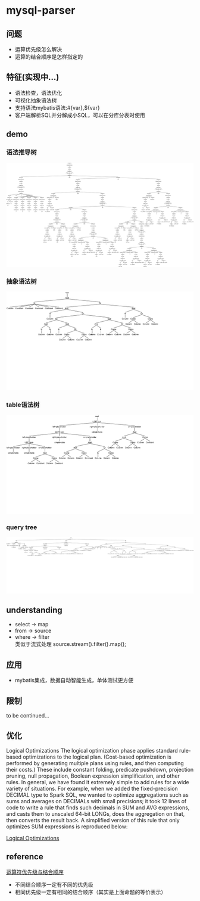 # mysql-parser

## 问题
* 运算优先级怎么解决
* 运算的结合顺序是怎样指定的

## 特征(实现中...)
* 语法检查，语法优化
* 可视化抽象语法树
* 支持语法mybatis语法:#{var},${var}
* 客户端解析SQL并分解成小SQL，可以在分库分表时使用

## demo
### 语法推导树
![语法推导树](https://github.com/buzhidaolvtu/mysql-parser/blob/master/demo/syntax%20derivation%20parse%20tree.png)
### 抽象语法树
![抽象语法树](https://github.com/buzhidaolvtu/mysql-parser/blob/master/demo/simpfied%20ast%20tree.png)
### table语法树
![table语法树](https://github.com/buzhidaolvtu/mysql-parser/blob/master/demo/table%20ast%20tree.png)
### query tree
![query tree](https://github.com/buzhidaolvtu/mysql-parser/blob/master/demo/query.png)

## understanding
* select -> map  
* from   -> source  
* where  -> filter<br>
  类似于流式处理 source.stream().filter().map();
  
## 应用
* mybatis集成，数据自动智能生成，单体测试更方便

## 限制
to be continued...

## 优化
<p width="100%">Logical Optimizations
   The logical optimization phase applies standard rule-based optimizations to the logical plan. (Cost-based optimization is performed by generating multiple plans using rules, and then computing their costs.) These include constant folding, predicate pushdown, projection pruning, null propagation, Boolean expression simplification, and other rules. In general, we have found it extremely simple to add rules for a wide variety of situations. For example, when we added the fixed-precision DECIMAL type to Spark SQL, we wanted to optimize aggregations such as sums and averages on DECIMALs with small precisions; it took 12 lines of code to write a rule that finds such decimals in SUM and AVG expressions, and casts them to unscaled 64-bit LONGs, does the aggregation on that, then converts the result back. A simplified version of this rule that only optimizes SUM expressions is reproduced below:
<p>
<a href="https://databricks.com/blog/2015/04/13/deep-dive-into-spark-sqls-catalyst-optimizer.html">Logical Optimizations</a>
  
## reference  
[运算符优先级与结合顺序](https://theantlrguy.atlassian.net/wiki/spaces/ANTLR3/pages/2687077/Operator+precedence+parser)
* 不同结合顺序一定有不同的优先级
* 相同优先级一定有相同的结合顺序（其实是上面命题的等价表示）